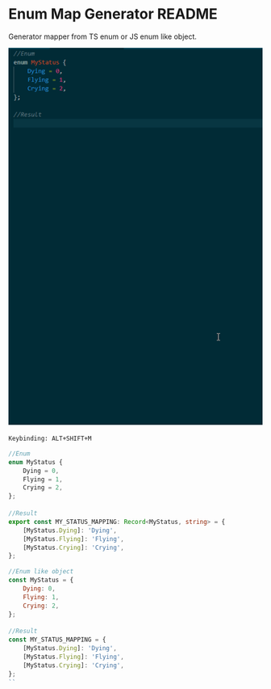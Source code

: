 # Enum Map Generator README
Generator mapper from TS enum or JS enum like object.

![demo](assets/demo.gif)


`Keybinding: ALT+SHIFT+M`
```ts
//Enum
enum MyStatus {
    Dying = 0,
    Flying = 1,
    Crying = 2,
};

//Result
export const MY_STATUS_MAPPING: Record<MyStatus, string> = {
    [MyStatus.Dying]: 'Dying',
	[MyStatus.Flying]: 'Flying',
	[MyStatus.Crying]: 'Crying',
};
```

```js
//Enum like object
const MyStatus = {
    Dying: 0,
    Flying: 1,
    Crying: 2,
};

//Result
const MY_STATUS_MAPPING = {
    [MyStatus.Dying]: 'Dying',
	[MyStatus.Flying]: 'Flying',
	[MyStatus.Crying]: 'Crying',
};
``


